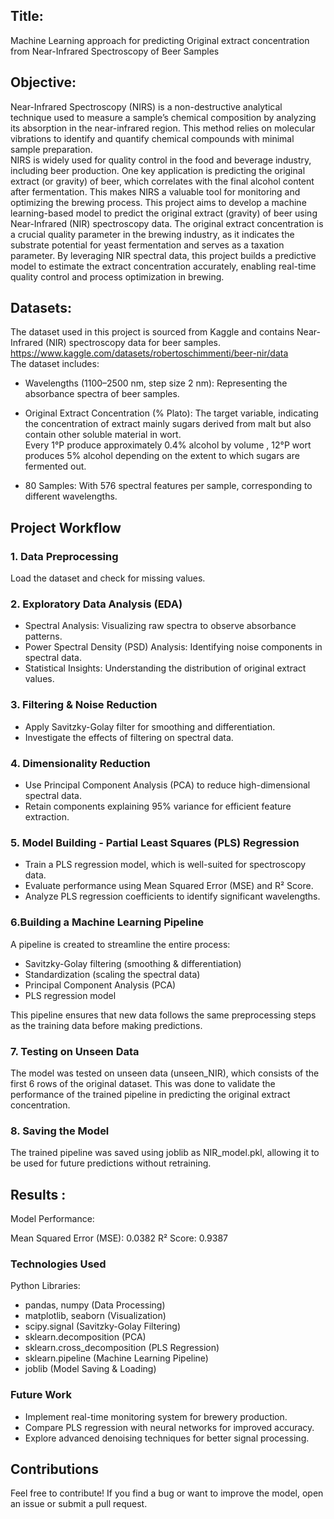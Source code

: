 ## Title:
Machine Learning approach for predicting Original extract concentration from Near-Infrared Spectroscopy of Beer Samples
## Objective:
Near-Infrared Spectroscopy (NIRS) is a non-destructive analytical technique used to measure a sample’s chemical composition by analyzing its absorption in the near-infrared region. This method relies on molecular vibrations to identify and quantify chemical compounds with minimal sample preparation.<br>
NIRS is widely used for quality control in the food and beverage industry, including beer production. One key application is predicting the original extract (or gravity) of beer, which correlates with the final alcohol content after fermentation. This makes NIRS a valuable tool for monitoring and optimizing the brewing process.
This project aims to develop a machine learning-based model to predict the original extract (gravity) of beer using Near-Infrared (NIR) spectroscopy data. The original extract concentration is a crucial quality parameter in the brewing industry, as it indicates the substrate potential for yeast fermentation and serves as a taxation parameter. By leveraging NIR spectral data, this project builds a predictive model to estimate the extract concentration accurately, enabling real-time quality control and process optimization in brewing.
## Datasets:
The dataset used in this project is sourced from Kaggle and contains Near-Infrared (NIR) spectroscopy data for beer samples.<br>
https://www.kaggle.com/datasets/robertoschimmenti/beer-nir/data <br>
The dataset includes:
* Wavelengths (1100–2500 nm, step size 2 nm): Representing the absorbance spectra of beer samples.
* Original Extract Concentration (% Plato): The target variable, indicating the concentration of extract mainly sugars derived from malt but also contain other soluble material in wort.<br>
Every 1°P produce approximately 0.4% alcohol by volume , 12°P wort produces 5% alcohol depending on the extent to which sugars are fermented out.
   
* 80 Samples: With 576 spectral features per sample, corresponding to different wavelengths.

## Project Workflow
### 1. Data Preprocessing
Load the dataset and check for missing values.

### 2. Exploratory Data Analysis (EDA)
* Spectral Analysis: Visualizing raw spectra to observe absorbance patterns.
* Power Spectral Density (PSD) Analysis: Identifying noise components in spectral data.
* Statistical Insights: Understanding the distribution of original extract values.

### 3. Filtering & Noise Reduction
* Apply Savitzky-Golay filter for smoothing and differentiation.
* Investigate the effects of filtering on spectral data.

### 4. Dimensionality Reduction
* Use Principal Component Analysis (PCA) to reduce high-dimensional spectral data.
* Retain components explaining 95% variance for efficient feature extraction.

### 5. Model Building - Partial Least Squares (PLS) Regression
* Train a PLS regression model, which is well-suited for spectroscopy data.
* Evaluate performance using Mean Squared Error (MSE) and R² Score.
* Analyze PLS regression coefficients to identify significant wavelengths.

### 6.Building a Machine Learning Pipeline
A pipeline is created to streamline the entire process:

* Savitzky-Golay filtering (smoothing & differentiation)
* Standardization (scaling the spectral data)
* Principal Component Analysis (PCA)
* PLS regression model

This pipeline ensures that new data follows the same preprocessing steps as the training data before making predictions.

### 7. Testing on Unseen Data
The model was tested on unseen data (unseen_NIR), which consists of the first 6 rows of the original dataset. This was done to validate the performance of the trained pipeline in predicting the original extract concentration.

### 8. Saving the Model
The trained pipeline was saved using joblib as NIR_model.pkl, allowing it to be used for future predictions without retraining.

## Results :<br>
Model Performance:<br>

Mean Squared Error (MSE): 0.0382
R² Score: 0.9387

### Technologies Used<br>
Python Libraries:<br>

* pandas, numpy (Data Processing)
* matplotlib, seaborn (Visualization)
* scipy.signal (Savitzky-Golay Filtering)
* sklearn.decomposition (PCA)
* sklearn.cross_decomposition (PLS Regression)
* sklearn.pipeline (Machine Learning Pipeline)
* joblib (Model Saving & Loading)

### Future Work
* Implement real-time monitoring system for brewery production.
* Compare PLS regression with neural networks for improved accuracy.
* Explore advanced denoising techniques for better signal processing.

## Contributions
Feel free to contribute! If you find a bug or want to improve the model, open an issue or submit a pull request.
